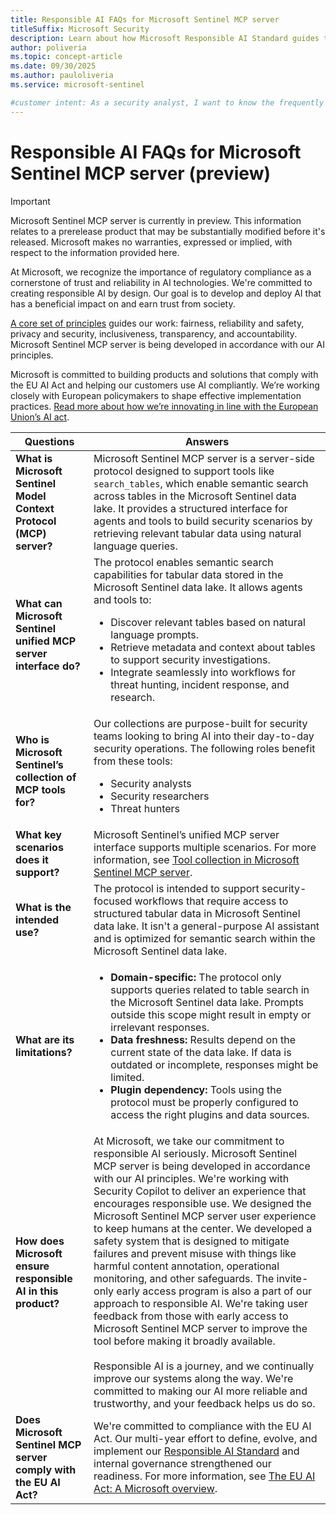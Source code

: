 ```yaml
---
title: Responsible AI FAQs for Microsoft Sentinel MCP server
titleSuffix: Microsoft Security  
description: Learn about how Microsoft Responsible AI Standard guides the development and use of Microsoft Sentinel's collection of Model Context Protocol (MCP) tools 
author: poliveria
ms.topic: concept-article
ms.date: 09/30/2025
ms.author: pauloliveria
ms.service: microsoft-sentinel

#customer intent: As a security analyst, I want to know the frequently asked questions about responsible AI in relation to using Microsoft Sentinel's collection of MCP tools 
---
```


# Responsible AI FAQs for Microsoft Sentinel MCP server (preview)

> [!IMPORTANT]
> Microsoft Sentinel MCP server is currently in preview.
> This information relates to a prerelease product that may be substantially modified before it's released. Microsoft makes no warranties, expressed or implied, with respect to the information provided here.

At Microsoft, we recognize the importance of regulatory compliance as a cornerstone of trust and reliability in AI technologies. We're committed to creating responsible AI by design. Our goal is to develop and deploy AI that has a beneficial impact on and earn trust from society. 

[A core set of principles](https://www.microsoft.com/ai/principles-and-approach) guides our work: fairness, reliability and safety, privacy and security, inclusiveness, transparency, and accountability. Microsoft Sentinel MCP server is being developed in accordance with our AI principles.

Microsoft is committed to building products and solutions that comply with the EU AI Act and helping our customers use AI compliantly. We’re working closely with European policymakers to shape effective implementation practices. [Read more about how we’re innovating in line with the European Union’s AI act](https://blogs.microsoft.com/on-the-issues/2025/01/15/innovating-in-line-with-the-european-unions-ai-act/). 

| Questions | Answers | 
|----------|----------|
| **What is Microsoft Sentinel Model Context Protocol (MCP) server?**  | Microsoft Sentinel MCP server is a server-side protocol designed to support tools like `search_tables`, which enable semantic search across tables in the Microsoft Sentinel data lake. It provides a structured interface for agents and tools to build security scenarios by retrieving relevant tabular data using natural language queries.  | 
| **What can Microsoft Sentinel unified MCP server interface do?** | The protocol enables semantic search capabilities for tabular data stored in the Microsoft Sentinel data lake. It allows agents and tools to:<ul><li>Discover relevant tables based on natural language prompts.<li>Retrieve metadata and context about tables to support security investigations.<li>Integrate seamlessly into workflows for threat hunting, incident response, and research.</ul> | 
|**Who is Microsoft Sentinel’s collection of MCP tools for?** |Our collections are purpose-built for security teams looking to bring AI into their day-to-day security operations. The following roles benefit from these tools:<ul><li>Security analysts<li>Security researchers<li>Threat hunters</ul> |
|**What key scenarios does it support?** |Microsoft Sentinel’s unified MCP server interface supports multiple scenarios. For more information, see [Tool collection in Microsoft Sentinel MCP server](sentinel-mcp-tools-overview.md). |
|**What is the intended use?** |The protocol is intended to support security-focused workflows that require access to structured tabular data in Microsoft Sentinel data lake. It isn't a general-purpose AI assistant and is optimized for semantic search within the Microsoft Sentinel data lake.  |
|**What are its limitations?** | <ul><li>**Domain-specific:** The protocol only supports queries related to table search in the Microsoft Sentinel data lake. Prompts outside this scope might result in empty or irrelevant responses.<li>**Data freshness:** Results depend on the current state of the data lake. If data is outdated or incomplete, responses might be limited.<li>**Plugin dependency:** Tools using the protocol must be properly configured to access the right plugins and data sources. </ul>|
|**How does Microsoft ensure responsible AI in this product?** |At Microsoft, we take our commitment to responsible AI seriously. Microsoft Sentinel MCP server is being developed in accordance with our AI principles. We're working with Security Copilot to deliver an experience that encourages responsible use. We designed the Microsoft Sentinel MCP server user experience to keep humans at the center. We developed a safety system that is designed to mitigate failures and prevent misuse with things like harmful content annotation, operational monitoring, and other safeguards. The invite-only early access program is also a part of our approach to responsible AI. We're taking user feedback from those with early access to Microsoft Sentinel MCP server to improve the tool before making it broadly available.<br><br>Responsible AI is a journey, and we continually improve our systems along the way. We're committed to making our AI more reliable and trustworthy, and your feedback helps us do so. |
|**Does Microsoft Sentinel MCP server comply with the EU AI Act?** | We're committed to compliance with the EU AI Act. Our multi-year effort to define, evolve, and implement our [Responsible AI Standard](https://www.microsoft.com/ai/responsible-ai) and internal governance strengthened our readiness. For more information, see [The EU AI Act: A Microsoft overview](https://www.microsoft.com/trust-center/compliance/eu-ai-act).|